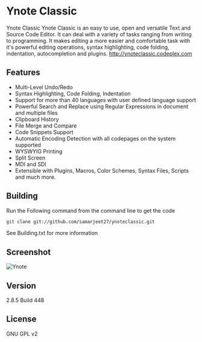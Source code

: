 Ynote Classic 
============

Ynote Classic Ynote Classic is an easy to use, open and versatile Text and Source Code Editor. It can deal with a variety of tasks ranging from writing to programming. It makes editing a more easier and comfortable task with it's powerful editing operations, syntax highlighting, code folding, indentation, autocompletion and plugins.
http://ynoteclassic.codeplex.com

Features
----
  - Multi-Level Undo/Redo
  - Syntax Highlighting, Code Folding, Indentation
  - Support for more than 40 languages with user defined language support
  - Powerful Search and Replace using Regular Expressions in document and multiple files
  - Clipboard History
  - File Merge and Compare
  - Code Snippets Support
  - Automatic Encoding Detection with all codepages on the system supported
  - WYSWYIG Printing
  - Split Screen
  - MDI and SDI
  - Extensible with Plugins, Macros, Color Schemes, Syntax Files, Scripts and much more.

Building
----
Run the Following command from the command line to get the code
```sh
git clone git://github.com/samarjeet27/ynoteclassic.git
```
See Building.txt for more information

Screenshot
----
![Ynote](http://download-codeplex.sec.s-msft.com/Download?ProjectName=ynoteclassic&DownloadId=826766 "Ynote Classic")

Version
----
 2.8.5 Build 448

License
----

GNU GPL v2

